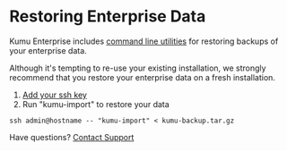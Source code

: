 # Restoring Enterprise Data

Kumu Enterprise includes [command line utilities][cmd] for restoring backups of
your enterprise data.

Although it's tempting to re-use your existing installation, we strongly
recommend that you restore your enterprise data on a fresh installation.

1. [Add your ssh key][ssh]
1. Run "kumu-import" to restore your data
```
ssh admin@hostname -- "kumu-import" < kumu-backup.tar.gz
```

<footer class="page-footer">
  <div class="next">Have questions? <a href="mailto:enterprise@kumu.io">Contact Support</a></div>
</footer>

[cmd]: /command-line-utilities.md
[ssh]: /ssh-access.md
[upgrade]: /upgrading.md
